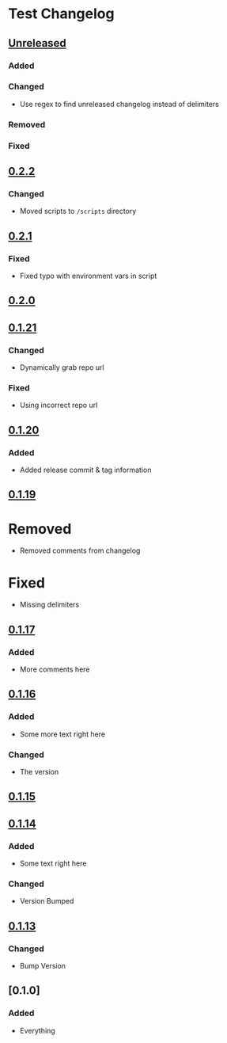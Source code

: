 # Test Changelog

## [Unreleased]
### Added


### Changed
- Use regex to find unreleased changelog instead of delimiters

### Removed


### Fixed


## [0.2.2]
### Changed
- Moved scripts to `/scripts` directory

## [0.2.1]
### Fixed
- Fixed typo with environment vars in script

## [0.2.0]


## [0.1.21]
### Changed
- Dynamically grab repo url

### Fixed
- Using incorrect repo url

## [0.1.20]
### Added
- Added release commit & tag information

## [0.1.19]
# Removed
- Removed comments from changelog

# Fixed
- Missing delimiters

## [0.1.17]
### Added
- More comments here

## [0.1.16]
### Added
- Some more text right here

### Changed
- The version

## [0.1.15]

## [0.1.14]
### Added
- Some text right here

### Changed
- Version Bumped

## [0.1.13]
### Changed
- Bump Version

## [0.1.0]
### Added
- Everything

[Unreleased]: https://github.com/Astrashh/ConfigPackAutomation/compare/v0.2.2...HEAD
[0.2.2]: https://github.com/Astrashh/ConfigPackAutomation/compare/v0.2.1...v0.2.2
[0.2.1]: https://github.com/Astrashh/ConfigPackAutomation/compare/v0.2.0...v0.2.1
[0.2.0]: https://github.com/Astrashh/ConfigPackAutomation/compare/v0.1.21...v0.2.0
[0.1.21]: https://github.com/Astrashh/ConfigPackAutomation/compare/v0.1.20...v0.1.21
[0.1.20]: https://github.com/Astrashh/ConfigPackAutomation/compare/v0.1.19...v0.1.20
[0.1.19]: https://github.com/Astrashh/ConfigPackAutomation/compare/v0.1.18...v0.1.19
 [0.1.18]: https://github.com/Astrashh/ConfigPackAutomation/compare/v0.1.17...v0.1.18
[0.1.17]: https://github.com/Astrashh/ConfigPackAutomation/compare/v0.1.16...v0.1.17
[0.1.16]: https://github.com/Astrashh/ConfigPackAutomation/compare/v0.1.15...v0.1.16
[0.1.15]: https://github.com/Astrashh/ConfigPackAutomation/compare/v0.1.14...v0.1.15
[0.1.14]: https://github.com/Astrashh/ConfigPackAutomation/compare/v0.1.13...v0.1.14
[0.1.13]: https://github.com/Astrashh/ConfigPackAutomation/compare/v0.1.12...v0.1.13
[1.0.0]: https://github.com/Astrashh/ConfigPackAutomation/releases/tag/v1.0.0